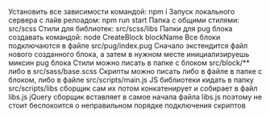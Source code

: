 Установить все зависимости командой: npm i
                                                                                                                              Запуск локального сервера с лайв релоадом: npm run start
                                                                                                                              Папка с общими стилями: src/scss
                                                                                                                              Стили для библиотек: src/scss/libs
                                                                                                                              Папки для pug блока создавать командой: node CreateBlock blockName
                                                                                                                              Все блоки подключаются в файле src/pug/index.pug
                                                                                                                              Сначало экстендится файл нового созданного блока, а затем в нужном месте инициализируешь миксин pug блока
                                                                                                                              Стили можно писать в папке с блоком src/block/** либо в src/sass/base.scss
                                                                                                                              Скрипты можно писать либо в файле в папке с блоком, либо в файле src/scripts/main.js
                                                                                                                              JS библиотеки кидать в папку src/scripts/libs сборщик сам их потом конкатенирует и собирает в файл libs.js
                                                                                                                              jQuery сборщик вставляет в самое начала файла libs.js поэтому не стоит беспокоится о неправильном порядке подключения скриптов